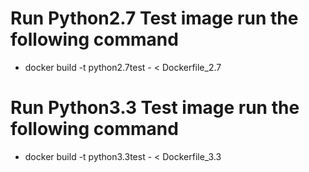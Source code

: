 # Run Python2.7 Test image run the following command

- docker build -t python2.7test - < Dockerfile_2.7

# Run Python3.3 Test image run the following command
- docker build -t python3.3test - < Dockerfile_3.3

